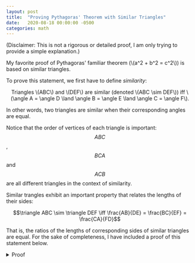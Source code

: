 ```yaml
---
layout: post
title:  "Proving Pythagoras' Theorem with Similar Triangles"
date:   2020-08-18 00:00:00 -0500
categories: math
---
```


(Disclaimer: This is not a rigorous or detailed proof, I am only
trying to provide a simple explanation.)

My favorite proof of Pythagoras' familiar theorem (\\(a^2 + b^2 = c^2\\)) is based on
similar triangles.

To prove this statement, we first have to define *similarity*:

<p style="text-align:center;">
Triangles \(ABC\) and \(DEF\) are similar (denoted \(ABC \sim DEF\)) iff
\(\angle A = \angle D \land \angle B = \angle E \land \angle C = \angle F\).
</p>

In other words, two triangles are similar when their corresponding angles
are equal.

Notice that the order of vertices of each triangle is important: $$ABC$$,
$$BCA$$ and $$ACB$$ are all different triangles in the context of similarity.

Similar trangles exhibit an important property that relates the lengths of their
sides:

$$\triangle ABC \sim \triangle DEF \iff \frac{AB}{DE} = \frac{BC}{EF} = \frac{CA}{FD}$$

That is, the ratios of the lengths of corresponding sides of similar triangles
are equal. For the sake of completeness, I have included a proof of this statement
below.

<details>
<summary>Proof</summary>

<p>The proof of this statement depends on Euclid's fifth axiom, which is more simply
stated as Playfair's Postulate:</p>

<p style="text-align:center;">
Given a line and a point not on the line, there is exactly one parallel to the
given line through the point.
</p>

<p>We start by assuming that two triangles \(ABC\) and \(DEF\) are similar. If they
are congruent, the ratios of corresponding sides are all 1 and we are done.</p>

<p>We will assume without loss of generality that segment \(DE\) is shorter than
segment \(AB\).</p>

<p>We can place \(DEF\) atop \(ABC\) such that \(D\) lies on \(A\), \(E\)
lies on segment \(AB\) and \(F\) lies on segment \(CA\).</p>

<p style="text-align:center;">
<img src="/blog/assets/triangle-1.png" width="300em" />
</p>

<p>Euclid's fifth postulate and the fact that
\(\angle FEB + \angle ABC = 180^{\circ}\)
imply that \(EF\) and \(BC\) are parallel.</p>
<p>We will connect points \(B\) and \(F\) and construct a
perpendicular to \(AB\) from \(F\) intersecting at point \(G\):</p>

<p style="text-align:center;">
<img src="/blog/assets/triangle-2.png" width="300em" />
</p>

<p>Now we consider the areas of \(\triangle BFE\) and \(\triangle AFE\):</p>

$$
\frac{Area(BFE)}{Area(AFE)} = \frac{(\frac{1}{2})(FG)(BE)}{(\frac{1}{2})(FG)(AE)} = \frac{BE}{AE}
$$

<p>By a similar process (drawing a perpendicular from \(E\) to \(CA\)) we can show that:</p>

$$
\frac{Area(CFE)}{Area(AFE)} = \frac{CF}{AF}
$$

<p>Since triangles \(BFE\) and \(CFE\) share base \(FE\) and have the same height
(perpendicular to \(FE\)), we have:</p>

$$
\frac{Area(CFE)}{Area(AFE)} = \frac{Area(BFE)}{Area(AFE)}
$$

<p>Which implies:</p>

$$
\frac{BE}{AE} = \frac{CF}{AF} \implies \frac{AE}{AB} = \frac{AF}{AC}
$$

<p>This completes the proof of the forward implication.</p>
</details>
